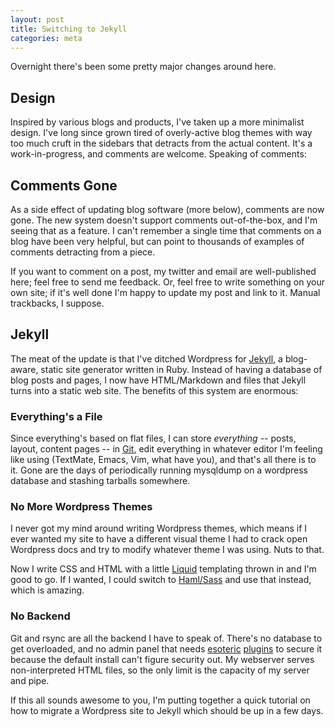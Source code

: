 ```yaml
---
layout: post
title: Switching to Jekyll
categories: meta
---
```


Overnight there's been some pretty major changes around here.

## Design

Inspired by various blogs and products, I've taken up a more minimalist design. I've long since grown tired of overly-active blog themes with way too much cruft in the sidebars that detracts from the actual content. It's a work-in-progress, and comments are welcome.  Speaking of comments:

## Comments Gone

As a side effect of updating blog software (more below), comments are now gone. The new system doesn't support comments out-of-the-box, and I'm seeing that as a feature. I can't remember a single time that comments on a blog have been very helpful, but can point to thousands of examples of comments detracting from a piece.

If you want to comment on a post, my twitter and email are well-published here; feel free to send me feedback. Or, feel free to write something on your own site; if it's well done I'm happy to update my post and link to it. Manual trackbacks, I suppose.

## Jekyll

The meat of the update is that I've ditched Wordpress for [Jekyll](http://github.com/mojombo/jekyll), a blog-aware, static site generator written in Ruby.  Instead of having a database of blog posts and pages, I now have HTML/Markdown and files that Jekyll turns into a static web site.  The benefits of this system are enormous:

### Everything's a File

Since everything's based on flat files, I can store *everything* -- posts, layout, content pages -- in [Git](http://git-scm.org), edit everything in whatever editor I'm feeling like using (TextMate, Emacs, Vim, what have you), and that's all there is to it. Gone are the days of periodically running mysqldump on a wordpress database and stashing tarballs somewhere.

### No More Wordpress Themes

I never got my mind around writing Wordpress themes, which means if I ever wanted my site to have a different visual theme I had to crack open Wordpress docs and try to modify whatever theme I was using.  Nuts to that.

Now I write CSS and HTML with a little [Liquid](http://www.liquidmarkup.org/) templating thrown in and I'm good to go. If I wanted, I could switch to [Haml/Sass](http://haml-lang.com/) and use that instead, which is amazing.

### No Backend

Git and rsync are all the backend I have to speak of. There's no database to get overloaded, and no admin panel that needs [esoteric](http://www.seoegghead.com/software/wordpress-firewall.seo) [plugins](http://www.bad-neighborhood.com/login-lockdown.html) to secure it because the default install can't figure security out.  My webserver serves non-interpreted HTML files, so the only limit is the capacity of my server and pipe.

If this all sounds awesome to you, I'm putting together a quick tutorial on how to migrate a Wordpress site to Jekyll which should be up in a few days.
